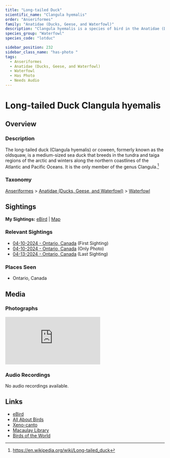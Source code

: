 ```yaml
---
title: "Long-tailed Duck"
scientific_name: "Clangula hyemalis"
order: "Anseriformes"
family: "Anatidae (Ducks, Geese, and Waterfowl)"
description: "Clangula hyemalis is a species of bird in the Anatidae (Ducks, Geese, and Waterfowl) family. It has been observed 4 times. It has been photographed."
species_group: "Waterfowl"
species_code: "lotduc"

sidebar_position: 232
sidebar_class_name: "has-photo "
tags: 
  - Anseriformes
  - Anatidae (Ducks, Geese, and Waterfowl)
  - Waterfowl
  - Has Photo
  - Needs Audio
---
```


# Long-tailed Duck <span className='sci_name'>Clangula hyemalis</span>

## Overview

### Description
The long-tailed duck (Clangula hyemalis) or coween, formerly known as the oldsquaw, is a medium-sized sea duck that breeds in the tundra and taiga regions of the arctic and winters along the northern coastlines of the Atlantic and Pacific Oceans. It is the only member of the genus Clangula.[^1]

[^1]: https://en.wikipedia.org/wiki/Long-tailed_duck

### Taxonomy
[Anseriformes](/tags/anseriformes) > [Anatidae (Ducks, Geese, and Waterfowl)](/tags/anatidae-ducks-geese-and-waterfowl) > [Waterfowl](/tags/waterfowl)


## Sightings

**My Sightings:** [eBird](https://ebird.org/lifelist?r=world&time=life&spp=lotduc) | [Map](/map?species_code=lotduc)

### Relevant Sightings

* [04-10-2024 - Ontario, Canada](https://ebird.org/checklist/S167992532) (First Sighting)
* [04-10-2024 - Ontario, Canada](https://ebird.org/checklist/S168071122) (Only Photo)
* [04-13-2024 - Ontario, Canada](https://ebird.org/checklist/S168448531) (Last Sighting)

### Places Seen

* Ontario, Canada



## Media
### Photographs
<iframe className="photo_iframe horizontal" src="https://macaulaylibrary.org/asset/627869111/embed" frameBorder="0" allowFullScreen></iframe>

### Audio Recordings
No audio recordings available.

## Links
* [eBird](https://ebird.org/species/lotduc) 
* [All About Birds](https://www.allaboutbirds.org/guide/lotduc) 
* [Xeno-canto](https://www.xeno-canto.org/species/clangula-hyemalis) 
* [Macaulay Library](https://search.macaulaylibrary.org/catalog?taxonCode=lotduc&sort=rating_rank_desc)
* [Birds of the World](https://birdsoftheworld.org/bow/species/lotduc)
